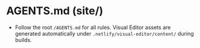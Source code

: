 # AGENTS.md (site/)

- Follow the root `/AGENTS.md` for all rules. Visual Editor assets are generated automatically under `.netlify/visual-editor/content/` during builds.
